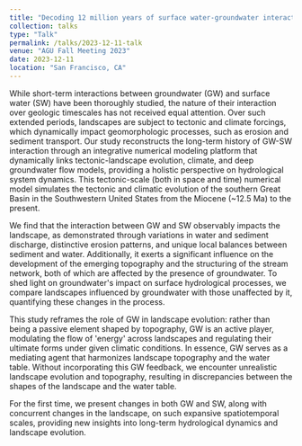 ```yaml
---
title: "Decoding 12 million years of surface water-groundwater interactions in the southern Great Basin, USA: insights into the dynamics of long-term hydrological processes"
collection: talks
type: "Talk"
permalink: /talks/2023-12-11-talk
venue: "AGU Fall Meeting 2023"
date: 2023-12-11
location: "San Francisco, CA"
---
```


While short-term interactions between groundwater (GW) and surface water (SW) have been thoroughly studied, the nature of their interaction over geologic timescales has not received equal attention. Over such extended periods, landscapes are subject to tectonic and climate forcings, which dynamically impact geomorphologic processes, such as erosion and sediment transport.
Our study reconstructs the long-term history of GW-SW interaction through an integrative numerical modeling platform that dynamically links tectonic-landscape evolution, climate, and deep groundwater flow models, providing a holistic perspective on hydrological system dynamics. This tectonic-scale (both in space and time) numerical model simulates the tectonic and climatic evolution of the southern Great Basin in the Southwestern United States from the Miocene (~12.5 Ma) to the present.

We find that the interaction between GW and SW observably impacts the landscape, as demonstrated through variations in water and sediment discharge, distinctive erosion patterns, and unique local balances between sediment and water. Additionally, it exerts a significant influence on the development of the emerging topography and the structuring of the stream network, both of which are affected by the presence of groundwater. To shed light on groundwater's impact on surface hydrological processes, we compare landscapes influenced by groundwater with those unaffected by it, quantifying these changes in the process.

This study reframes the role of GW in landscape evolution: rather than being a passive element shaped by topography, GW is an active player, modulating the flow of 'energy' across landscapes and regulating their ultimate forms under given climatic conditions. In essence, GW serves as a mediating agent that harmonizes landscape topography and the water table. Without incorporating this GW feedback, we encounter unrealistic landscape evolution and topography, resulting in discrepancies between the shapes of the landscape and the water table.

For the first time, we present changes in both GW and SW, along with concurrent changes in the landscape, on such expansive spatiotemporal scales, providing new insights into long-term hydrological dynamics and landscape evolution.
